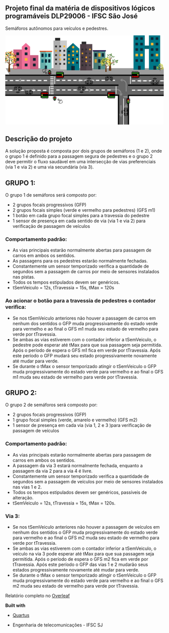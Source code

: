 ## Projeto final da matéria de dispositivos lógicos programáveis DLP29006 - IFSC São José

Semáforos autônomos para veículos e pedestres.

![Ilustração doproblema](https://github.com/mftutui/DLP29006/blob/master/imagem-projeto-DLP.jpg)

## Descrição do projeto

A  solução proposta é composta  por  dois  grupos  de  semáforos (1  e  2), onde o grupo 1 é definido para a passagem segura de pedestres e o grupo 2 deve permitir o fluxo saudável em uma intersecção de vias preferenciais (via 1 e via 2) e uma via secundária (via 3).

## GRUPO 1:
O grupo 1 de semáforos será composto por:
- 2 grupos focais progressivos (GFP)
- 2 grupos focais simples (verde e vermelho para pedestres) (GFS m1)
- 1 botão em cada grupo focal simples para a travessia do pedestre
- 1 sensor de presença em cada sentido de via (via 1 e via 2) para verificação de passagem de veículos

### Comportamento padrão:
- As vias principais estarão normalmente abertas para passagem de carros em ambos os sentidos.
- As passagens para os pedestres estarão normalmente fechadas.
- Constantemente um sensor temporizado verifica a quantidade de segundos sem a passagem de carros por meio de sensores instalados nas pistas.
- Todos os tempos estipulados devem ser genéricos.
- tSemVeiculo = 12s, tTravessia = 15s, tMax = 120s
### Ao acionar o botão para a travessia de pedestres o contador verifica:
- Se nos tSemVeiculo anteriores não houver a passagem de carros em nenhum dos sentidos o GFP muda progressivamente do estado verde para vermelho e ao final o GFS m1 muda seu estado de vermelho para verde por tTravessia.
- Se ambas as vias estiverem com o contador inferior a tSemVeiculo, o pedestre pode esperar até tMax para que sua passagem seja permitida. Após o período de espera o GFS m1 fica em verde por tTravessia. Após este período o GFP mudará seu estado progressivamente novamente até mudar para verde.
- Se durante o tMax o sensor temporizado atingir o tSemVeiculo o GFP muda progressivamente do estado verde para vermelho e ao final o GFS m1 muda seu estado de vermelho para verde por tTravessia.

## GRUPO 2:
O grupo 2 de semáforos será composto por:
- 2 grupos focais progressivos (GFP)
- 1 grupo focal simples (verde, amarelo e vermelho) (GFS m2)
- 1 sensor de presença em cada via (via 1, 2 e 3 )para verificação de passagem de veículos

### Comportamento padrão:
- As vias principais estarão normalmente abertas para passagem de carros em ambos os sentidos.
- A passagem da via 3 estará normalmente fechada, enquanto a passagem da via 2 para a via 4 é livre.
- Constantemente um sensor temporizado verifica a quantidade de segundos sem a passagem de veículos por meio de sensores instalados nas vias 1 e 2.
- Todos os tempos estipulados devem ser genéricos, passíveis de alteração.
- tSemVeiculo = 12s, tTravessia = 15s, tMax = 120s.
### Via 3:
- Se nos tSemVeiculo anteriores não houver a passagem de veículos em nenhum dos sentidos o GFP muda progressivamente do estado verde para vermelho e ao final o GFS m2 muda seu estado de vermelho para verde por tTravessia.
- Se ambas as vias estiverem com o contador inferior a tSemVeiculo, o veículo na via 3 pode esperar até tMax para que sua passagem seja permitida. Após o período de espera o GFS m2 fica em verde por tTravessia. Após este período o GFP das vias 1 e 2 mudarão seus estados progressivamente novamente até mudar para verde.
- Se durante o tMax o sensor temporizado atingir o tSemVeiculo o GFP muda progressivamente do estado verde para vermelho e ao final o GFS m2 muda seu estado de vermelho para verde por tTravessia.

Relatório completo no [Overleaf](https://pt.overleaf.com/read/tdqffmrtfrsd)

<b>Built with</b>
- [Quartus](https://www.altera.com)

- Engenharia de telecomunicações - IFSC SJ
